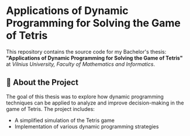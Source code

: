 # Applications of Dynamic Programming for Solving the Game of Tetris

This repository contains the source code for my Bachelor's thesis:  
**"Applications of Dynamic Programming for Solving the Game of Tetris"**  
at *Vilnius University, Faculty of Mathematics and Informatics*.

## 📄 About the Project

The goal of this thesis was to explore how dynamic programming techniques can be applied to analyze and improve decision-making in the game of Tetris. The project includes:

- A simplified simulation of the Tetris game
- Implementation of various dynamic programming strategies
